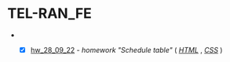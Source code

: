 # TEL-RAN_FE

- - [x] [hw_28_09_22](https://sl101.github.io/TEL-RAN_FE/hw_28_09_22)  - *homework "Schedule table"*    ( *[HTML](https://github.com/sl101/TEL-RAN_FE/blob/main/hw_28_09_22/index.html)* , *[CSS](https://github.com/sl101/TEL-RAN_FE/blob/main/hw_28_09_22/style/style.css)* )


